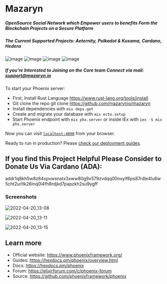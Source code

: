 # Mazaryn

##### OpenSource Social Network which Empower users to benefits Form the Blockchain Projects on a Secure Platform

##### The Current Supported Projects: Aeternity, Polkadot & Kusama, Cardano, Hedera
 ![image](https://user-images.githubusercontent.com/59366270/186899335-8d643e93-6f69-4ae9-8079-ebe2670d474b.png)
 ![image](https://user-images.githubusercontent.com/59366270/186899239-0e5be8cf-ad6b-478a-b2c1-698fe7295bb2.png)
 ![image](https://user-images.githubusercontent.com/59366270/186899085-265ee32e-5b39-431a-b62e-3d490e572991.png)
 ![image](https://user-images.githubusercontent.com/59366270/186899448-66fef70f-efed-4be8-ac2e-ff20db893e7e.png)
 





##### If you're Interested to Joining on the Core team Connect via mail: support@mazaryn.io

To start your Phoenix server:
  
  * First, Install Rust Language https://www.rust-lang.org/tools/install
  * Git clone the repo git clone https://github.com/mazarynio/mazaryn
  * Install dependencies with `mix deps.get`
  * Create and migrate your database with `mix ecto.setup`
  * Start Phoenix endpoint with `mix phx.server` or inside IEx with `iex -S mix phx.server`

Now you can visit [`localhost:4000`](http://localhost:4000) from your browser.

Ready to run in production? Please [check our deployment guides](https://hexdocs.pm/phoenix/deployment.html).

## If you find this Project Helpful Please Consider to Donate Us Via Cardano (ADA):
  addr1q8kh5w8z84xpvwsnstx3xww80g9x579zvdqq00nxylf6ps87rdle4lu6w5cht2urltk26lnq0l4fh8rdjkd7papzkh2su9ygff


### Screenshots 

![2022-04-20_13-08](https://user-images.githubusercontent.com/59366270/166201589-1b2b932d-5c54-4297-83ac-259b85885e50.png)

![2022-04-20_13-11](https://user-images.githubusercontent.com/59366270/166201622-2d4b236c-4be9-4f2d-bd99-7f4c8104ec9c.png)

![2022-04-20_13-15](https://user-images.githubusercontent.com/59366270/166201651-1b441cad-cf5f-462c-8ce1-8ac3aa2fd43d.png)

## Learn more

  * Official website: https://www.phoenixframework.org/
  * Guides: https://hexdocs.pm/phoenix/overview.html
  * Docs: https://hexdocs.pm/phoenix
  * Forum: https://elixirforum.com/c/phoenix-forum
  * Source: https://github.com/phoenixframework/phoenix
